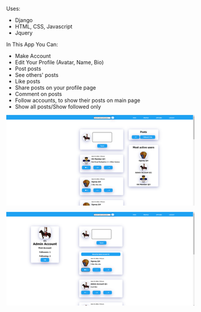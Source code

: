 Uses:
 - Django
 - HTML, CSS, Javascript
 - Jquery
 
 In This App You Can:
  - Make Account
  - Edit Your Profile (Avatar, Name, Bio)
  - Post posts
  - See others' posts
  - Like posts
  - Share posts on your profile page
  - Comment on posts
  - Follow accounts, to show their posts on main page
  - Show all posts/Show followed only
 
![alt text](https://github.com/KrzysztofCzapla/SocialMediaClone/blob/main/1.png)

![alt text](https://github.com/KrzysztofCzapla/SocialMediaClone/blob/main/2.png)
